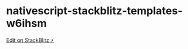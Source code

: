 # nativescript-stackblitz-templates-w6ihsm

[Edit on StackBlitz ⚡️](https://stackblitz.com/edit/nativescript-stackblitz-templates-w6ihsm)